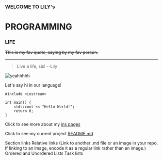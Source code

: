 ### WELCOME TO LILY's
# PROGRAMMING 
### LIFE

~~This is my fav quote, saying by my fav person.~~	

---
> 	Live a life,  sis!
> --Lily


![yeahhhhh](https://s3.ifanr.com/wp-content/uploads/2017/10/0-20.jpg)


Let's say hi in our language!
```
#include <iostream>

int main() {
    std::cout << "Hello World!";
    return 0;
}
```

Click to see more about my [ins pages](https://www.instagram.com/loveureverthing/)



Click to see my current project [README.md](README.md)




Section links
Relative links (Link to another .md file or an image in your repo. If linking to an image, encode it as a regular link rather than an image.)
Ordered and Unordered Lists
Task lists
